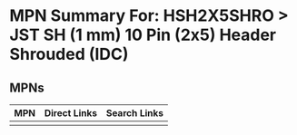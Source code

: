 



# MPN Summary For: HSH2X5SHRO > JST SH (1 mm) 10 Pin (2x5) Header Shrouded (IDC)

## MPNs
  

|MPN|Direct Links|Search Links|
| :--- | :--- | :--- |
||||
